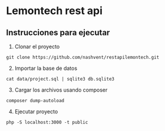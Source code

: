 # Lemontech rest api
## Instrucciones para ejecutar
1. Clonar el proyecto
```
git clone https://github.com/nashvent/restapilemontech.git
```
2. Importar la base de datos
```
cat data/project.sql | sqlite3 db.sqlite3
```
3. Cargar los archivos usando composer
```
composer dump-autoload
```
4. Ejecutar proyecto
```
php -S localhost:3000 -t public
```